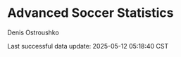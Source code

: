 # Advanced Soccer Statistics
Denis Ostroushko

<!-- gfm -->

Last successful data update: 2025-05-12 05:18:40 CST
